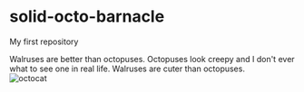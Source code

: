 # solid-octo-barnacle
My first repository

Walruses are better than octopuses.  Octopuses look creepy and I don't ever what to see one in real life.  Walruses are cuter than octopuses.  
![octocat](https://octodex.github.com/images/linktocat.jpg) 
